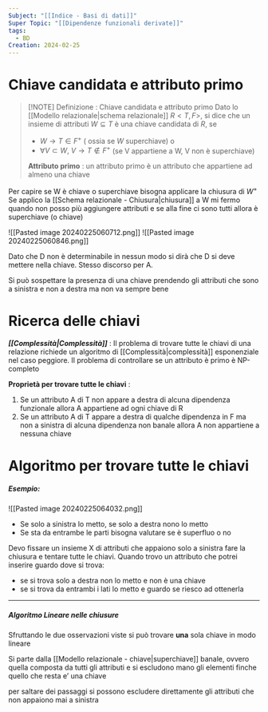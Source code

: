 ```yaml
---
Subject: "[[Indice - Basi di dati]]"
Super Topic: "[[Dipendenze funzionali derivate]]"
tags:
  - BD
Creation: 2024-02-25
---
```

# Chiave candidata e attributo primo

> [!NOTE] Definizione : Chiave candidata e attributo primo
> Dato lo [[Modello relazionale|schema relazionale]] $R<T, F>$, 
> si dice che un insieme di attributi $W \subseteq T$ è una chiave candidata di $R$, se
> - $W → T \in F^+$ ( ossia se $W$ superchiave) 
> o
> - $\forall V \subset W,\ V → T \notin F^+$ (se V appartiene a W, V non è superchiave)
> 
> **Attributo primo** : un attributo primo è un attributo che appartiene ad almeno una chiave

Per capire se W è chiave o superchiave bisogna applicare la chiusura di $W^+$
	Se applico la [[Schema relazionale - Chiusura|chiusura]] a W mi fermo quando non posso più aggiungere attributi e se alla fine ci sono tutti allora è superchiave (o chiave)

![[Pasted image 20240225060712.png]]
![[Pasted image 20240225060846.png]]

Dato che D non è determinabile in nessun modo si dirà che D si deve mettere nella chiave. Stesso discorso per A. 

Si può sospettare la presenza di una chiave prendendo gli attributi che sono a sinistra e non a destra ma non va sempre bene
# Ricerca delle chiavi

***[[Complessità|Complessità]]*** : Il problema di trovare tutte le chiavi di una relazione richiede un algoritmo di [[Complessità|complessità]] esponenziale nel caso peggiore.
Il problema di controllare se un attributo è primo è NP-completo

**Proprietà per trovare tutte le chiavi** : 
1. Se un attributo A di T non appare a destra di alcuna dipendenza funzionale allora A appartiene ad ogni chiave di R
2. Se un attributo A di T appare a destra di qualche dipendenza in F ma non a sinistra di alcuna dipendenza non banale allora A non appartiene a nessuna chiave

# Algoritmo per trovare tutte le chiavi 
##### Esempio:
![[Pasted image 20240225064032.png]]
- Se solo a sinistra lo metto, se solo a destra nono lo metto
- Se sta da entrambe le parti bisogna valutare se è superfluo o no

Devo fissare un insieme X di attributi che appaiono solo a sinistra fare la chiusura e tentare tutte le chiavi. Quando trovo un attributo che potrei inserire guardo dove si trova:
- se si trova solo a destra non lo metto e non è una chiave
- se si trova da entrambi i lati lo metto e guardo se riesco ad ottenerla

--- 
##### Algoritmo Lineare nelle chiusure
Sfruttando le due osservazioni viste si può trovare __una__ sola chiave in modo lineare

Si parte dalla [[Modello relazionale - chiave|superchiave]] banale, ovvero quella composta da tutti gli attributi e si escludono mano gli elementi finche quello che resta e’ una chiave 

per saltare dei passaggi si possono escludere direttamente gli attributi che non appaiono mai a sinistra
